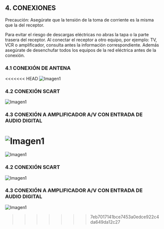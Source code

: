 ## 4. CONEXIONES

Precaución: Asegúrate que la tensión de la toma de corriente es la misma que la del receptor.

Para evitar el riesgo de descargas eléctricas no abras la tapa o la parte trasera del receptor.
Al conectar el receptor a otro equipo, por ejemplo: TV, VCR o amplificador, consulta antes la información
correspondiente. Además asegúrate de desenchufar todos los equipos de la red eléctrica antes
de la conexión.

### 4.1 CONEXIÓN DE ANTENA

<<<<<<< HEAD
![Imagen1](http://static.energysistem.com/images/manuals/42028/53567a1c0d772.jpg)

### 4.2 CONEXIÓN SCART

![Imagen1](http://static.energysistem.com/images/manuals/42028/53567c2c29c99.jpg)

### 4.3 CONEXIÓN A AMPLIFICADOR A/V CON ENTRADA DE AUDIO DIGITAL

![Imagen1](http://static.energysistem.com/images/manuals/42028/53567ca54d546.jpg)
=======
![Imagen1](http://static.energysistem.com/images/manuals/42028/53cf8b8e866e8.jpg)

### 4.2 CONEXIÓN SCART

![Imagen1](http://static.energysistem.com/images/manuals/42028/53cf86252d89a.jpg)

### 4.3 CONEXIÓN A AMPLIFICADOR A/V CON ENTRADA DE AUDIO DIGITAL

![Imagen1](http://static.energysistem.com/images/manuals/42028/53cf845dd5a80.jpg)
>>>>>>> 7eb7017141bce7453a0edce922c4da649da12c27
